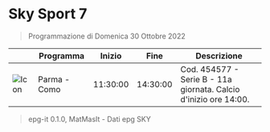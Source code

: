 # Sky Sport 7
> Programmazione di Domenica 30 Ottobre 2022

||Programma|Inizio|Fine|Descrizione|
|---|---|---|---|---|
|![Icon](https://guidatv.sky.it/uuid/42531ab5-e839-4788-ac7d-4f83d9a46cac/cover?md5ChecksumParam=509bcfafa5313c13550df16a1fd7f3dc)|Parma - Como|11:30:00|14:30:00|Cod. 454577 - Serie B - 11a giornata. Calcio d&#039;inizio ore 14:00.



 > epg-it 0.1.0, MatMasIt - Dati epg SKY